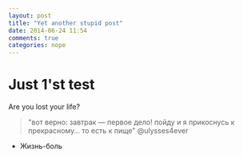 ```yaml
---
layout: post
title: "Yet another stupid post"
date: 2014-06-24 11:54
comments: true
categories: nope
---
```

Just 1'st test
==============

Are you lost your life?

> "вот верно: завтрак — первое дело! пойду и я прикоснусь к прекрасному… то есть к пище" @ulysses4ever

* Жизнь-боль


